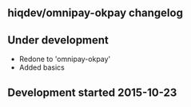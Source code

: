 hiqdev/omnipay-okpay changelog
------------------------------

## Under development

- Redone to 'omnipay-okpay'
- Added basics

## Development started 2015-10-23

